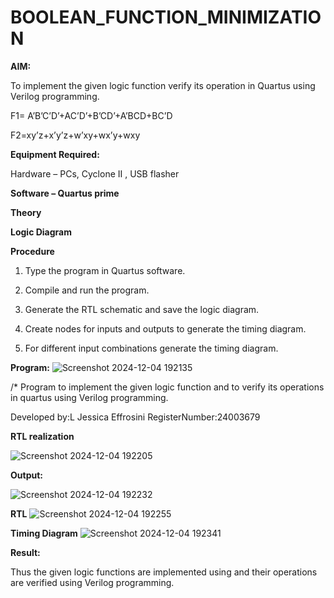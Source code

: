 # BOOLEAN_FUNCTION_MINIMIZATION

**AIM:**

To implement the given logic function verify its operation in Quartus using Verilog programming.

F1= A’B’C’D’+AC’D’+B’CD’+A’BCD+BC’D 

F2=xy’z+x’y’z+w’xy+wx’y+wxy

**Equipment Required:**

Hardware – PCs, Cyclone II , USB flasher

**Software – Quartus prime**

**Theory**

**Logic Diagram**

**Procedure**

1.	Type the program in Quartus software.

2.	Compile and run the program.

3.	Generate the RTL schematic and save the logic diagram.

4.	Create nodes for inputs and outputs to generate the timing diagram.

5.	For different input combinations generate the timing diagram.


**Program:**
![Screenshot 2024-12-04 192135](https://github.com/user-attachments/assets/d536111d-9c79-4724-bfc0-9a69d72b4376)



/* Program to implement the given logic function and to verify its operations in quartus using Verilog programming. 

Developed by:L Jessica Effrosini RegisterNumber:24003679


**RTL realization**

![Screenshot 2024-12-04 192205](https://github.com/user-attachments/assets/ad052500-5f69-4358-948c-5d0f89fb4996)


**Output:**

![Screenshot 2024-12-04 192232](https://github.com/user-attachments/assets/8b38c77e-6ff8-49d8-8a90-9178aacf103b)

**RTL**
![Screenshot 2024-12-04 192255](https://github.com/user-attachments/assets/cd3a1164-bec0-458b-bea6-e83a2b81e8b3)


**Timing Diagram**
![Screenshot 2024-12-04 192341](https://github.com/user-attachments/assets/ddeb4900-8711-4efe-9161-2bd735624e71)


**Result:**

Thus the given logic functions are implemented using and their operations are verified using Verilog programming.

